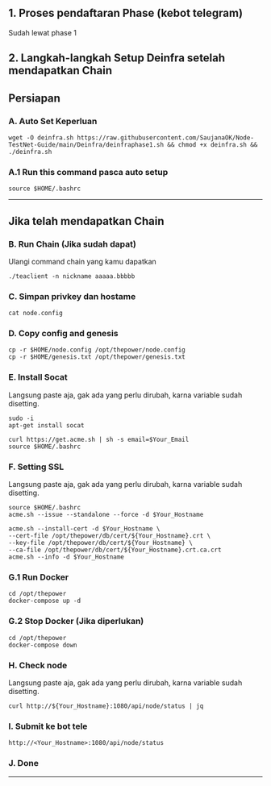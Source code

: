 ## 1. Proses pendaftaran Phase (kebot telegram)
Sudah lewat phase 1
## 2. Langkah-langkah Setup Deinfra setelah mendapatkan Chain

## Persiapan
### A. Auto Set Keperluan
```
wget -O deinfra.sh https://raw.githubusercontent.com/SaujanaOK/Node-TestNet-Guide/main/Deinfra/deinfraphase1.sh && chmod +x deinfra.sh && ./deinfra.sh
```
### A.1 Run this command pasca auto setup
```
source $HOME/.bashrc
```
______________________________

## Jika telah mendapatkan Chain
### B. Run Chain (Jika sudah dapat)
Ulangi command chain yang kamu dapatkan
```
./teaclient -n nickname aaaaa.bbbbb
```

### C. Simpan privkey dan hostame
```
cat node.config
```
### D. Copy config and genesis
```
cp -r $HOME/node.config /opt/thepower/node.config
cp -r $HOME/genesis.txt /opt/thepower/genesis.txt
```
### E. Install Socat
Langsung paste aja, gak ada yang perlu dirubah, karna variable sudah disetting.
```
sudo -i
apt-get install socat
```
```
curl https://get.acme.sh | sh -s email=$Your_Email
source $HOME/.bashrc
```
### F. Setting SSL
Langsung paste aja, gak ada yang perlu dirubah, karna variable sudah disetting.
```
source $HOME/.bashrc
acme.sh --issue --standalone --force -d $Your_Hostname
```
```
acme.sh --install-cert -d $Your_Hostname \
--cert-file /opt/thepower/db/cert/${Your_Hostname}.crt \
--key-file /opt/thepower/db/cert/${Your_Hostname} \
--ca-file /opt/thepower/db/cert/${Your_Hostname}.crt.ca.crt
acme.sh --info -d $Your_Hostname
```

### G.1 Run Docker
```
cd /opt/thepower
docker-compose up -d
```

### G.2 Stop Docker (Jika diperlukan)
```
cd /opt/thepower
docker-compose down
```

### H. Check node
Langsung paste aja, gak ada yang perlu dirubah, karna variable sudah disetting.
```
curl http://${Your_Hostname}:1080/api/node/status | jq
```

### I. Submit ke bot tele

```
http://<Your_Hostname>:1080/api/node/status
```
### J. Done

______________________________
